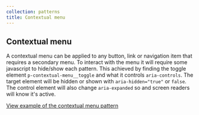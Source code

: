 ```yaml
---
collection: patterns
title: Contextual menu
---
```


## Contextual menu

A contextual menu can be applied to any button, link or navigation item that requires a secondary menu. To interact with the menu it will require some javascript to hide/show each pattern. This achieved by finding the toggle element `p-contextual-menu__toggle` and what it controls `aria-controls`. The target element will be hidden or shown with `aria-hidden="true"` or `false`. The control element will also change `aria-expanded` so and screen readers will know it's active.

<a href="https://vanilla-framework.github.io/vanilla-framework/examples/patterns/contextual-menu/"
  class="js-example">
  View example of the contextual menu pattern
</a>
